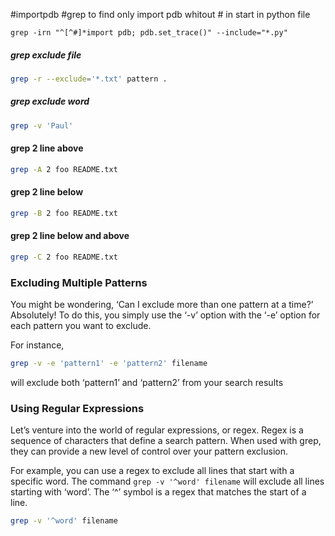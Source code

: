 
#importpdb #grep
to find only import pdb whitout # in start in python file
```
grep -irn "^[^#]*import pdb; pdb.set_trace()" --include="*.py"
```


##### grep exclude file
```bash
grep -r --exclude='*.txt' pattern .
````


##### grep exclude word
```bash
grep -v 'Paul'
```

#### grep 2 line above
```bash
grep -A 2 foo README.txt
```
#### grep 2 line below
```bash
grep -B 2 foo README.txt
```
#### grep 2 line below and above
```bash
grep -C 2 foo README.txt
```


### Excluding Multiple Patterns

You might be wondering, ‘Can I exclude more than one pattern at a time?’ Absolutely! To do this, you simply use the ‘-v’ option with the ‘-e’ option for each pattern you want to exclude.

For instance, 
```bash
grep -v -e 'pattern1' -e 'pattern2' filename
```
will exclude both ‘pattern1’ and ‘pattern2’ from your search results



### Using Regular Expressions

Let’s venture into the world of regular expressions, or regex. Regex is a sequence of characters that define a search pattern. When used with grep, they can provide a new level of control over your pattern exclusion.

For example, you can use a regex to exclude all lines that start with a specific word. The command `grep -v '^word' filename` will exclude all lines starting with ‘word’. The ‘^’ symbol is a regex that matches the start of a line.

```bash
grep -v '^word' filename
```

